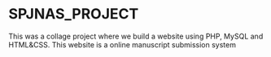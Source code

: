 # SPJNAS_PROJECT
This was a collage project where we build a website using PHP, MySQL and HTML&amp;CSS. 
This website is a online manuscript submission system
